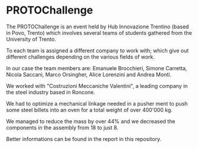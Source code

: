 # PROTOChallenge

The PROTOChallenge is an event held by Hub Innovazione Trentino (based in Povo, Trento) which involves several teams of students gathered from the University of Trento.

To each team is assigned a different company to work with; which give out different challenges depending on the various fields of work.

In our case the team members are: Emanuele Brocchieri, Simone Carretta, Nicola Saccani, Marco Orsingher, Alice Lorenzini and Andrea Monti.

We worked with "Costruzioni Meccaniche Valentini", a leading company in the steel industry based in Roncone.

We had to optimize a mechanical linkage needed in a pusher ment to push some steel billets into an oven for a total weight of over 400'000 kg.

We managed to reduce the mass by over 44% and we decreased the components in the assembly from 18 to just 8.

Better informations can be found in the report in this repository.

